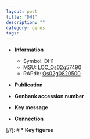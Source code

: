 ```yaml
---
layout: post
title: "DH1"
description: ""
category: genes
tags: 
---
```


* **Information**  
    + Symbol: DH1  
    + MSU: [LOC_Os02g57490](http://rice.uga.edu/cgi-bin/ORF_infopage.cgi?orf=LOC_Os02g57490)  
    + RAPdb: [Os02g0820500](http://rapdb.dna.affrc.go.jp/viewer/gbrowse_details/irgsp1?name=Os02g0820500)  

* **Publication**  

* **Genbank accession number**  

* **Key message**  

* **Connection**  

[//]: # * **Key figures**  


